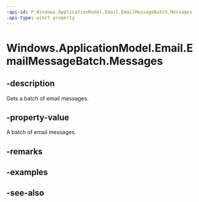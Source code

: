 ----api-id: P:Windows.ApplicationModel.Email.EmailMessageBatch.Messages
-api-type: winrt property
---<!-- Property syntaxpublic Windows.Foundation.Collections.IVectorView<Windows.ApplicationModel.Email.EmailMessage> Messages { get; }--># Windows.ApplicationModel.Email.EmailMessageBatch.Messages## -descriptionGets a batch of email messages.## -property-valueA batch of email messages.## -remarks## -examples## -see-also